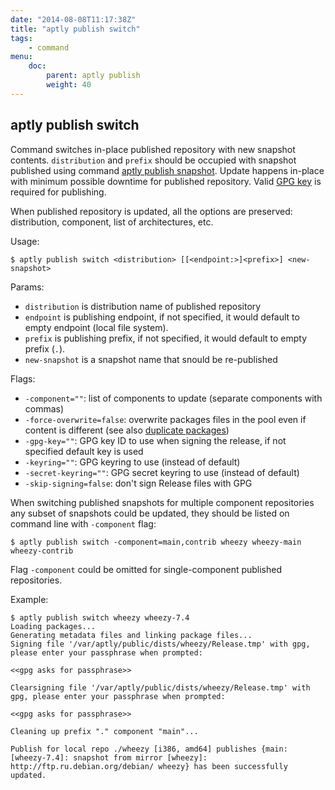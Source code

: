 ```yaml
---
date: "2014-08-08T11:17:38Z"
title: "aptly publish switch"
tags:
    - command
menu:
    doc:
        parent: aptly publish
        weight: 40
---
```


aptly publish switch
--------------------

Command switches in-place published repository with new snapshot
contents. `distribution` and `prefix` should be occupied with snapshot
published using command [aptly publish
snapshot](#aptly-publish-snapshot). Update happens in-place with minimum
possible downtime for published repository. Valid [GPG key](#gpg-keys)
is required for publishing.

When published repository is updated, all the options are preserved:
distribution, component, list of architectures, etc.

Usage:

    $ aptly publish switch <distribution> [[<endpoint:>]<prefix>] <new-snapshot>

Params:

-   `distribution` is distribution name of published repository
-   `endpoint` is publishing endpoint, if not specified, it would
    default to empty endpoint (local file system).
-   `prefix` is publishing prefix, if not specified, it would default to
    empty prefix (`.`).
-   `new-snapshot` is a snapshot name that snould be re-published

Flags:

-   `-component=""`: list of components to update (separate components
    with commas)
-   `-force-overwrite=false`: overwrite packages files in the pool even
    if content is different (see also [duplicate
    packages](#duplicate-packages))
-   `-gpg-key=""`: GPG key ID to use when signing the release, if not
    specified default key is used
-   `-keyring=""`: GPG keyring to use (instead of default)
-   `-secret-keyring=""`: GPG secret keyring to use (instead of default)
-   `-skip-signing=false`: don't sign Release files with GPG

When switching published snapshots for multiple component repositories
any subset of snapshots could be updated, they should be listed on
command line with `-component` flag:

    $ aptly publish switch -component=main,contrib wheezy wheezy-main wheezy-contrib

Flag `-component` could be omitted for single-component published
repositories.

Example:

    $ aptly publish switch wheezy wheezy-7.4
    Loading packages...
    Generating metadata files and linking package files...
    Signing file '/var/aptly/public/dists/wheezy/Release.tmp' with gpg, please enter your passphrase when prompted:

    <<gpg asks for passphrase>>

    Clearsigning file '/var/aptly/public/dists/wheezy/Release.tmp' with gpg, please enter your passphrase when prompted:

    <<gpg asks for passphrase>>

    Cleaning up prefix "." component "main"...

    Publish for local repo ./wheezy [i386, amd64] publishes {main: [wheezy-7.4]: snapshot from mirror [wheezy]: http://ftp.ru.debian.org/debian/ wheezy} has been successfully updated.

 